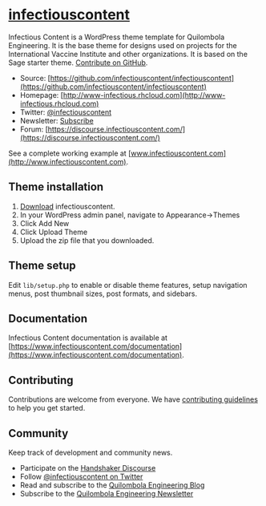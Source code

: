 # [infectiouscontent](https://github.com/infectiouscontent/infectiouscontent)

Infectious Content is a WordPress theme template for Quilombola Engineering. It is the base theme for designs used on projects for the International Vaccine Institute and other organizations. It is based on the Sage starter theme. <a href="https://github.com/infectiouscontent/infectiouscontent.git">Contribute on GitHub</a>.

* Source: [https://github.com/infectiouscontent/infectiouscontent](https://github.com/infectiouscontent/infectiouscontent)
* Homepage: [http://www-infectious.rhcloud.com](http://www-infectious.rhcloud.com)
* Twitter: [@infectiouscontent](https://twitter.com/infectiouscontent)
* Newsletter: [Subscribe](http://www.infectiouscontent.com/subscribe/)
* Forum: [https://discourse.infectiouscontent.com/](https://discourse.infectiouscontent.com/)

See a complete working example at [www.infectiouscontent.com](http://www.infectiouscontent.com).

## Theme installation

1. [Download](https://github.com/infectiouscontent/infectiouscontent) infectiouscontent.
2. In your WordPress admin panel, navigate to Appearance->Themes
3. Click Add New
4. Click Upload Theme
5. Upload the zip file that you downloaded.

## Theme setup

Edit `lib/setup.php` to enable or disable theme features, setup navigation menus, post thumbnail sizes, post formats, and sidebars.

## Documentation

Infectious Content documentation is available at [https://www.infectiouscontent.com/documentation](https://www.infectiouscontent.com/documentation).

## Contributing

Contributions are welcome from everyone. We have [contributing guidelines](CONTRIBUTING.md) to help you get started.

## Community

Keep track of development and community news.

* Participate on the [Handshaker Discourse](https://discourse.infectiouscontent.com)
* Follow [@infectiouscontent on Twitter](https://twitter.com/infectiouscontent)
* Read and subscribe to the [Quilombola Engineering Blog](https://www.quilombolaengineering.com/blog/)
* Subscribe to the [Quilombola Engineering Newsletter](https://www.quilombolaengineering.com/subscribe/)
